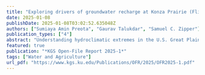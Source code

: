 ```yaml
---
title: "Exploring drivers of groundwater recharge at Konza Prairie (Flint Hills region, Kansas, USA) using transfer function noise models"
date: 2025-01-08
publishDate: 2025-01-08T03:02:52.635048Z
authors: ["Sumiaya Amin Preota", "Gaurav Talukdar", "Samuel C. Zipper"]
publication_types: ["4"]
abstract: "Understanding hydroclimatic extremes in the U.S. Great Plains (USGP) is crucial for effective water resource management, resiliency of agricultural systems, and mitigation of climate change impacts. This study examines changing hydroclimatic conditions in the USGP, with a focus on annual-resolution precipitation trends and extremes over the past 119 years (1904–2022) using precipitation data from the gridded PRISM climate dataset. We categorized annual-scale precipitation totals into six categories of hydroclimatic extremes: (1) isolated wet extremes, (2) isolated dry extremes, (3) dry-to-dry recurring extremes, (4) wet-to-wet recurring extremes, (5) dry-to-wet whiplash extremes, and (6) wet-to-dry whiplash extremes. “Recurring” and “whiplash” are both types of compound extremes. To assess the accuracy of the PRISM data, we first compared annual PRISM precipitation totals to meteorological stations across the region. We found a strong correlation (R² ≥ 0.75) at 251 out of 257 stations and little overall bias, indicating that the PRISM data are reliable for regional-scale characterization of annual precipitation dynamics. Looking at annual precipitation totals, we observed significant increasing trends over much of the eastern and northern USGP. Looking at hydroclimatic extremes, we observed that isolated wet and dry extremes tend to be fairly uniformly distributed across the USGP, while compound extremes show more pronounced spatial patterns. Dry-to-dry recurring extremes are most prevalent in South Dakota and the Kansas-Colorado-Texas-Oklahoma border region, while wet-to-wet recurring extremes are most common in Minnesota, Iowa, Nebraska, and the North Dakota-South Dakota border region. These findings have significant implications for water resource management and agricultural systems in the U.S. Great Plains, highlighting the need for adaptive strategies to address changing hydroclimatic conditions."
featured: true
publication: "*KGS Open-File Report 2025-1*"
tags: ["Water and Agriculture"]
url_pdf: "https://www.kgs.ku.edu/Publications/OFR/2025/OFR2025-1.pdf"
---
```


